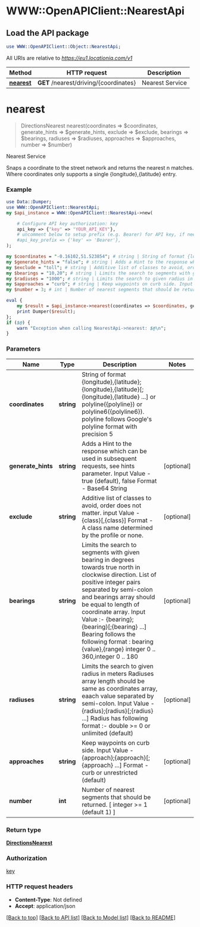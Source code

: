 # WWW::OpenAPIClient::NearestApi

## Load the API package
```perl
use WWW::OpenAPIClient::Object::NearestApi;
```

All URIs are relative to *https://eu1.locationiq.com/v1*

Method | HTTP request | Description
------------- | ------------- | -------------
[**nearest**](NearestApi.md#nearest) | **GET** /nearest/driving/{coordinates} | Nearest Service


# **nearest**
> DirectionsNearest nearest(coordinates => $coordinates, generate_hints => $generate_hints, exclude => $exclude, bearings => $bearings, radiuses => $radiuses, approaches => $approaches, number => $number)

Nearest Service

Snaps a coordinate to the street network and returns the nearest n matches. Where coordinates only supports a single {longitude},{latitude} entry.

### Example 
```perl
use Data::Dumper;
use WWW::OpenAPIClient::NearestApi;
my $api_instance = WWW::OpenAPIClient::NearestApi->new(

    # Configure API key authorization: key
    api_key => {'key' => 'YOUR_API_KEY'},
    # uncomment below to setup prefix (e.g. Bearer) for API key, if needed
    #api_key_prefix => {'key' => 'Bearer'},
);

my $coordinates = "-0.16102,51.523854"; # string | String of format {longitude},{latitude};{longitude},{latitude}[;{longitude},{latitude} ...] or polyline({polyline}) or polyline6({polyline6}). polyline follows Google's polyline format with precision 5
my $generate_hints = "false"; # string | Adds a Hint to the response which can be used in subsequent requests, see hints parameter. Input Value - true (default), false Format - Base64 String
my $exclude = "toll"; # string | Additive list of classes to avoid, order does not matter. input Value - {class}[,{class}] Format - A class name determined by the profile or none.
my $bearings = "10,20"; # string | Limits the search to segments with given bearing in degrees towards true north in clockwise direction. List of positive integer pairs separated by semi-colon and bearings array should be equal to length of coordinate array. Input Value :- {bearing};{bearing}[;{bearing} ...] Bearing follows the following format : bearing {value},{range} integer 0 .. 360,integer 0 .. 180
my $radiuses = "1000"; # string | Limits the search to given radius in meters Radiuses array length should be same as coordinates array, eaach value separated by semi-colon. Input Value - {radius};{radius}[;{radius} ...] Radius has following format :- double >= 0 or unlimited (default)
my $approaches = "curb"; # string | Keep waypoints on curb side. Input Value - {approach};{approach}[;{approach} ...] Format - curb or unrestricted (default)
my $number = 3; # int | Number of nearest segments that should be returned. [ integer >= 1 (default 1) ]

eval { 
    my $result = $api_instance->nearest(coordinates => $coordinates, generate_hints => $generate_hints, exclude => $exclude, bearings => $bearings, radiuses => $radiuses, approaches => $approaches, number => $number);
    print Dumper($result);
};
if ($@) {
    warn "Exception when calling NearestApi->nearest: $@\n";
}
```

### Parameters

Name | Type | Description  | Notes
------------- | ------------- | ------------- | -------------
 **coordinates** | **string**| String of format {longitude},{latitude};{longitude},{latitude}[;{longitude},{latitude} ...] or polyline({polyline}) or polyline6({polyline6}). polyline follows Google&#39;s polyline format with precision 5 | 
 **generate_hints** | **string**| Adds a Hint to the response which can be used in subsequent requests, see hints parameter. Input Value - true (default), false Format - Base64 String | [optional] 
 **exclude** | **string**| Additive list of classes to avoid, order does not matter. input Value - {class}[,{class}] Format - A class name determined by the profile or none. | [optional] 
 **bearings** | **string**| Limits the search to segments with given bearing in degrees towards true north in clockwise direction. List of positive integer pairs separated by semi-colon and bearings array should be equal to length of coordinate array. Input Value :- {bearing};{bearing}[;{bearing} ...] Bearing follows the following format : bearing {value},{range} integer 0 .. 360,integer 0 .. 180 | [optional] 
 **radiuses** | **string**| Limits the search to given radius in meters Radiuses array length should be same as coordinates array, eaach value separated by semi-colon. Input Value - {radius};{radius}[;{radius} ...] Radius has following format :- double &gt;&#x3D; 0 or unlimited (default) | [optional] 
 **approaches** | **string**| Keep waypoints on curb side. Input Value - {approach};{approach}[;{approach} ...] Format - curb or unrestricted (default) | [optional] 
 **number** | **int**| Number of nearest segments that should be returned. [ integer &gt;&#x3D; 1 (default 1) ] | [optional] 

### Return type

[**DirectionsNearest**](DirectionsNearest.md)

### Authorization

[key](../README.md#key)

### HTTP request headers

 - **Content-Type**: Not defined
 - **Accept**: application/json

[[Back to top]](#) [[Back to API list]](../README.md#documentation-for-api-endpoints) [[Back to Model list]](../README.md#documentation-for-models) [[Back to README]](../README.md)

